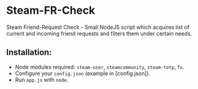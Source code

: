 # Steam-FR-Check

Steam Friend-Request Check - Small NodeJS script which acquires list of current and incoming friend requests and filters them under certain needs.

## Installation:
* Node modules required: ```steam-user```, ```steamcommunity```, ```steam-totp```, ```fs```.
* Configure your ```config.json``` (example in [config.json]).
* Run ```app.js``` with ```node```.